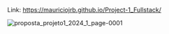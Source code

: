 Link: https://mauriciojrb.github.io/Project-1_Fullstack/

![proposta_projeto1_2024_1_page-0001](https://github.com/MauricioJrB/Project-1_Fullstack/assets/127567339/ea2c7897-21bb-4259-bf67-2b22597351b0)
